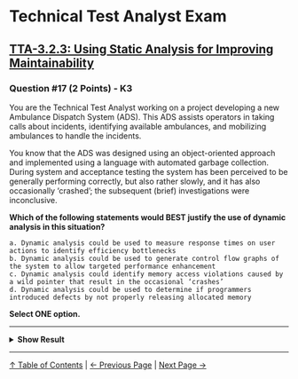 # Technical Test Analyst Exam

## [TTA-3.2.3: Using Static Analysis for Improving Maintainability](../3-static-and-dynamic-analysis/3.3-dynamic-analysis.md#331-overview)

### Question #17 (2 Points) - K3

You are the Technical Test Analyst working on a project developing a new Ambulance Dispatch System (ADS). This ADS assists operators in taking calls about incidents, identifying available ambulances, and mobilizing ambulances to handle the incidents.

You know that the ADS was designed using an object-oriented approach and implemented using a language with automated garbage collection. During system and acceptance testing the system has been perceived to be generally performing correctly, but also rather slowly, and it has also occasionally ‘crashed’; the subsequent (brief) investigations were inconclusive.

**Which of the following statements would BEST justify the use of dynamic analysis in this situation?**

    a. Dynamic analysis could be used to measure response times on user actions to identify efficiency bottlenecks
    b. Dynamic analysis could be used to generate control flow graphs of the system to allow targeted performance enhancement
    c. Dynamic analysis could identify memory access violations caused by a wild pointer that result in the occasional ‘crashes’
    d. Dynamic analysis could be used to determine if programmers introduced defects by not properly releasing allocated memory

**Select ONE option.**

---

<details>
<summary><strong>Show Result</strong></summary>

#### Correct Answer: c

    a. Is not correct. Dynamic analysis is not typically used for measuring response times (it requires instrumentation and so makes response time measurement impractical). Response times on user actions also cannot identify bottlenecks in the system. Dynamic analysis instead provides lower-level performance metrics to be used for performance tuning
    b. Is not correct. Control flow graphs are generated by static analysis
    c. Is correct. Dynamic analysis can identify memory access violations caused by a wild pointer and these could be causing the ‘occasional’ crashes
    d. Is not correct. The scenario tells us that automated garbage collection was used, so it is unlikely programmers will need to release memory

</details>

---

[↑ Table of Contents](../../README.md#table-of-contents) | [← Previous Page](question-16.md) | [Next Page →](question-18.md)
